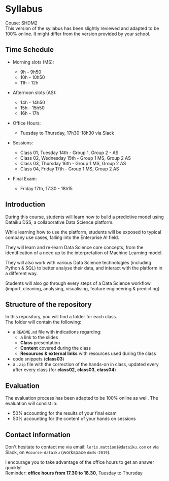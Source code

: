 # Syllabus

Couse: SHDM2  
This version of the syllabus has been slightly reviewed and adapted to be 100% online. It might differ from the version provided by your school.  

## Time Schedule

- Morning slots (MS): 
	- 9h - 9h50
	- 10h - 10h50
	- 11h - 12h

- Afternoon slots (AS):
	- 14h - 14h50
	- 15h - 15h50
	- 16h - 17h

- Office Hours:
	- Tuesday to Thursday, 17h30-18h30 via Slack

- Sessions:
	- Class 01, Tuesday 14th - Group 1, Group 2 - AS
	- Class 02, Wednesday 15th - Group 1 MS, Group 2 AS
	- Class 03, Thursday 16th - Group 1 MS, Group 2 AS
	- Class 04, Friday 17th - Group 1 MS, Group 2 AS

- Final Exam:
	- Friday 17th, 17:30 - 18h15  
 
## Introduction

During this course, students will learn how to build a predictive model using Dataiku DSS, a collaborative Data Science platform.  

While learning how to use the platform, students will be exposed to typical company use cases, falling into the Enterprise AI field.  

They will learn and re-learn Data Science core concepts, from the identification of a need up to the interpretation of Machine Learning model.  

They will also work with various Data Science technologies (including Python & SQL) to better analyse their data, and interact with the platform in a different way.  

Students will also go through every steps of a Data Science workflow (import, cleaning, analysing, visualising, feature engineering & predicting)  

## Structure of the repository

In this repository, you will find a folder for each class.  
The folder will contain the following:
- a `README.md` file with indications regarding:
  - a link to the slides
  - **Class** presentation 
  - **Content** covered during the class
  - **Resources & external links** with resources used during the class
- code snippets (**class03**)
- a `.zip` file with the correction of the hands-on in class, updated every after every class (for **class02**, **class03**, **class04**) 

## Evaluation

The evaluation process has been adapted to be 100% online as well. The evaluation will consist in:
- 50% accounting for the results of your final exam
- 50% accounting for the content of your hands on sessions

## Contact information

Don't hesitate to contact me via email: `loris.mattioni@dataiku.com` or via Slack, on `#course-dataiku` (workspace `dmds-2019`).  
 
I encourage you to take advantage of the office hours to get an answer quickly!  
Reminder: **office hours from 17.30 to 18.30**, Tuesday to Thursday 

